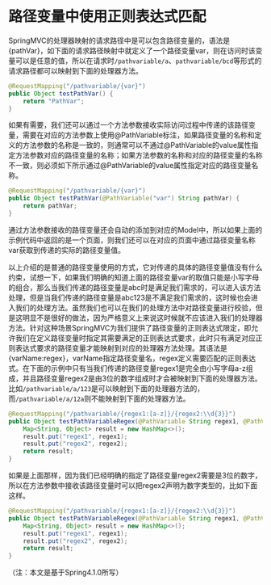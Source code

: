 # 路径变量中使用正则表达式匹配

SpringMVC的处理器映射的请求路径中是可以包含路径变量的，语法是{pathVar}，如下面的请求路径映射中就定义了一个路径变量var，则在访问时该变量可以是任意的值，所以在请求时`/pathvariable/a`、`pathvariable/bcd`等形式的请求路径都可以映射到下面的处理器方法。
```java
@RequestMapping("/pathvariable/{var}")
public Object testPathVar() {
    return "PathVar";
}
```

如果有需要，我们还可以通过一个方法参数接收实际访问过程中传递的该路径变量，需要在对应的方法参数上使用@PathVariable标注，如果路径变量的名称和定义的方法参数的名称是一致的，则通常可以不通过@PathVariable的value属性指定方法参数对应的路径变量的名称；如果方法参数的名称和对应的路径变量的名称不一致，则必须如下所示通过@PathVariable的value属性指定对应的路径变量名称。
```java
@RequestMapping("/pathvariable/{var}")
public Object testPathVar(@PathVariable("var") String pathVar) {
    return pathVar;
}
```

通过方法参数接收的路径变量还会自动的添加到对应的Model中，所以如果上面的示例代码中返回的是一个页面，则我们还可以在对应的页面中通过路径变量名称var获取到传递的实际的路径变量值。

以上介绍的是普通的路径变量使用的方式，它对传递的具体的路径变量值没有什么约束，试想一下，如果我们明确的知道上面的路径变量var的取值只能是小写字母的组合，那么当我们传递的路径变量是abc时是满足我们需求的，可以进入该方法处理，但是当我们传递的路径变量是abc123是不满足我们需求的，这时候也会进入我们的处理方法。虽然我们也可以在我们的处理方法中对路径变量进行校验，但是这明显不是很好的做法，因为严格意义上来说这时候就不应该进入我们的处理器方法。针对这种场景SpringMVC为我们提供了路径变量的正则表达式限定，即允许我们在定义路径变量时指定其需要满足的正则表达式要求，此时只有满足对应正则表达式要求的路径变量才能映射到对应的处理器方法处理。其语法是{varName:regex}，varName指定路径变量名，regex定义需要匹配的正则表达式。在下面的示例中只有当我们传递的路径变量regex1是完全由小写字母a-z组成，并且路径变量regex2是由3位的数字组成时才会被映射到下面的处理器方法。比如`/pathvariable/a/123`是可以映射到下面的处理器方法的，而`/pathvariable/a/12a`则不能映射到下面的处理器方法。
```java
@RequestMapping("/pathvariable/{regex1:[a-z]}/{regex2:\\d{3}}")
public Object testPathVariableRegex(@PathVariable String regex1, @PathVariable String regex2) {
    Map<String, Object> result = new HashMap<>();
    result.put("regex1", regex1);
    result.put("regex2", regex2);
    return result;
}
```

如果是上面那样，因为我们已经明确的指定了路径变量regex2需要是3位的数字，所以在方法参数中接收该路径变量时可以把regex2声明为数字类型的，比如下面这样。
```java
@RequestMapping("/pathvariable/{regex1:[a-z]}/{regex2:\\d{3}}")
public Object testPathVariableRegex(@PathVariable String regex1, @PathVariable int regex2) {
    Map<String, Object> result = new HashMap<>();
    result.put("regex1", regex1);
    result.put("regex2", regex2);
    return result;
}
```

（注：本文是基于Spring4.1.0所写）
